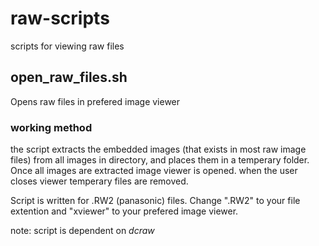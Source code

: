 # raw-scripts
scripts for viewing raw files


## open_raw_files.sh
Opens raw files in prefered image viewer


### working method
the script extracts the embedded images (that exists in most raw image files) from all images in directory, and places them in a temperary folder. Once all images are extracted image viewer is opened. when the user closes viewer temperary files are removed.

Script is written for .RW2 (panasonic) files. Change ".RW2" to your file extention and "xviewer" to your prefered image viewer.

note: script is dependent on *dcraw*
